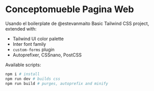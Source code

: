 # Conceptomueble Pagina Web

Usando el boilerplate de @estevanmaito
Basic Tailwind CSS project, extended with:

- Tailwind UI color palette
- Inter font family
- `custom-forms` plugin
- Autoprefixer, CSSnano, PostCSS

Available scripts:

```sh
npm i # install
npm run dev # builds css
npm run build # purges, autoprefix and minify
```

